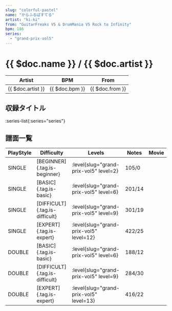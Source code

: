 ```yaml
---
slug: "colorful-pastel"
name: "からふるぱすてる"
artist: "ki☆ki"
from: "GuitarFreaks V5 & DrumMania V5 Rock to Infinity"
bpm: 186
series:
  - "grand-prix-vol5"
---
```


# {{ $doc.name }} / {{ $doc.artist }}

|Artist|BPM|From|
|------|---|----|
|{{ $doc.artist }}|{{ $doc.bpm }}|{{ $doc.from }}|

## 収録タイトル

:series-list{:series="series"}

## 譜面一覧

|PlayStyle|Difficulty|Levels|Notes|Movie|
|---------|----------|------|-----|-----|
|SINGLE|[BEGINNER]{.tag.is-beginner}|<div class="field is-grouped is-grouped-multiline"> :level{slug="grand-prix-vol5" level=2}</div>|105/0||
|SINGLE|[BASIC]{.tag.is-basic}|<div class="field is-grouped is-grouped-multiline"> :level{slug="grand-prix-vol5" level=6}</div>|201/14||
|SINGLE|[DIFFICULT]{.tag.is-difficult}|<div class="field is-grouped is-grouped-multiline"> :level{slug="grand-prix-vol5" level=9}</div>|301/19||
|SINGLE|[EXPERT]{.tag.is-expert}|<div class="field is-grouped is-grouped-multiline"> :level{slug="grand-prix-vol5" level=12}</div>|422/25||
|DOUBLE|[BASIC]{.tag.is-basic}|<div class="field is-grouped is-grouped-multiline"> :level{slug="grand-prix-vol5" level=6}</div>|188/12||
|DOUBLE|[DIFFICULT]{.tag.is-difficult}|<div class="field is-grouped is-grouped-multiline"> :level{slug="grand-prix-vol5" level=9}</div>|284/30||
|DOUBLE|[EXPERT]{.tag.is-expert}|<div class="field is-grouped is-grouped-multiline"> :level{slug="grand-prix-vol5" level=13}</div>|416/22||
